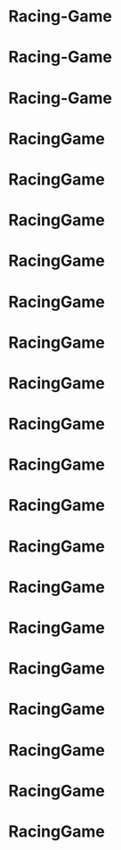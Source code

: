 # Racing-Game
# Racing-Game
# Racing-Game
# RacingGame
# RacingGame
# RacingGame
# RacingGame
# RacingGame
# RacingGame
# RacingGame
# RacingGame
# RacingGame
# RacingGame
# RacingGame
# RacingGame
# RacingGame
# RacingGame
# RacingGame
# RacingGame
# RacingGame
# RacingGame
